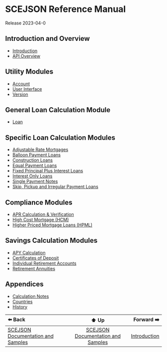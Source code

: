 # SCEJSON Reference Manual

Release 2023-04-0

## Introduction and Overview
* [Introduction](introduction.md)
* [API Overview](api-overview.md)

## Utility Modules
* [Account](module-account.md)
* [User Interface](module-ui.md)
* [Version](module-version.md)

## General Loan Calculation Module
* [Loan](module-loan.md)

## Specific Loan Calculation Modules
* [Adjustable Rate Mortgages](module-arm.md)
* [Balloon Payment Loans](module-balloon.md)
* [Construction Loans](module-construction.md)
* [Equal Payment Loans](module-equalpmt.md)
* [Fixed Principal Plus Interest Loans](module-principalplus.md)
* [Interest Only Loans](module-interestonly.md)
* [Single Payment Notes](module-singlepmt.md)
* [Skip, Pickup and Irregular Payment Loans](module-irregular.md)

## Compliance Modules
* [APR Calculation & Verification](module-apr.md)
* [High Cost Mortgage (HCM)](module-hcm.md)
* [Higher Priced Mortgage Loans (HPML)](module-hpml.md)

## Savings Calculation Modules
* [APY Calculation](module-apy.md)
* [Certificates of Deposit](module-cd.md)
* [Individual Retirement Accounts](module-ira.md)
* [Retirement Annuities](module-annuity.md)

## Appendices
* [Calculation Notes](appendix-calcnotes.md)
* [Countries](appendix-countries.md)
* [History](appendix-history.md)

| ⬅️ Back | ⬆️ Up | Forward ➡️ |
| :--- | :---: | ---: |
| [SCEJSON Documentation and Samples](../README.md) | [SCEJSON Documentation and Samples](../README.md) | [Introduction](introduction.md) |
